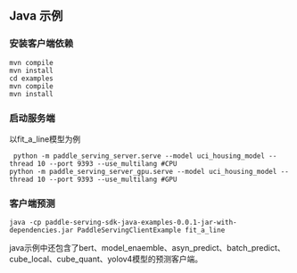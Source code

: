 ## Java 示例

### 安装客户端依赖
```
mvn compile
mvn install
cd examples
mvn compile
mvn install
```

### 启动服务端

以fit_a_line模型为例

```
 python -m paddle_serving_server.serve --model uci_housing_model --thread 10 --port 9393 --use_multilang #CPU
python -m paddle_serving_server_gpu.serve --model uci_housing_model --thread 10 --port 9393 --use_multilang #GPU
```

### 客户端预测
```
java -cp paddle-serving-sdk-java-examples-0.0.1-jar-with-dependencies.jar PaddleServingClientExample fit_a_line
```

java示例中还包含了bert、model_enaemble、asyn_predict、batch_predict、cube_local、cube_quant、yolov4模型的预测客户端。

